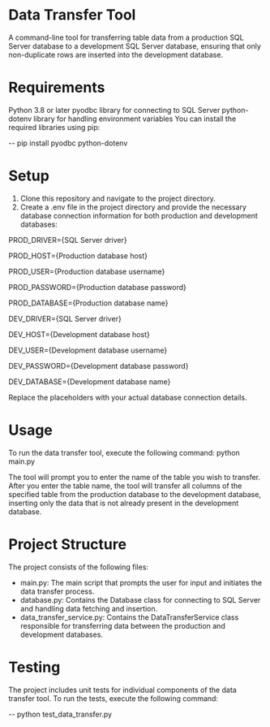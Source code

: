 # Data Transfer Tool
A command-line tool for transferring table data from a production SQL Server database to a development SQL Server database, ensuring that only non-duplicate rows are inserted into the development database.

# Requirements
Python 3.8 or later
pyodbc library for connecting to SQL Server
python-dotenv library for handling environment variables
You can install the required libraries using pip:

-- pip install pyodbc python-dotenv

# Setup
1. Clone this repository and navigate to the project directory.
2. Create a .env file in the project directory and provide the necessary database connection information for both production and development databases:

PROD_DRIVER={SQL Server driver}

PROD_HOST={Production database host}

PROD_USER={Production database username}

PROD_PASSWORD={Production database password}

PROD_DATABASE={Production database name}


DEV_DRIVER={SQL Server driver}

DEV_HOST={Development database host}

DEV_USER={Development database username}

DEV_PASSWORD={Development database password}

DEV_DATABASE={Development database name}

Replace the placeholders with your actual database connection details.

# Usage
To run the data transfer tool, execute the following command:
python main.py

The tool will prompt you to enter the name of the table you wish to transfer. After you enter the table name, the tool will transfer all columns of the specified table from the production database to the development database, inserting only the data that is not already present in the development database.

# Project Structure
The project consists of the following files:

* main.py: The main script that prompts the user for input and initiates the data transfer process.
* database.py: Contains the Database class for connecting to SQL Server and handling data fetching and insertion.
* data_transfer_service.py: Contains the DataTransferService class responsible for transferring data between the production and development databases.

# Testing
The project includes unit tests for individual components of the data transfer tool. To run the tests, execute the following command:

-- python test_data_transfer.py  
